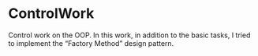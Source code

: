 # ControlWork
Control work on the OOP.
In this work, in addition to the basic tasks, I tried to implement the “Factory Method” design pattern.
